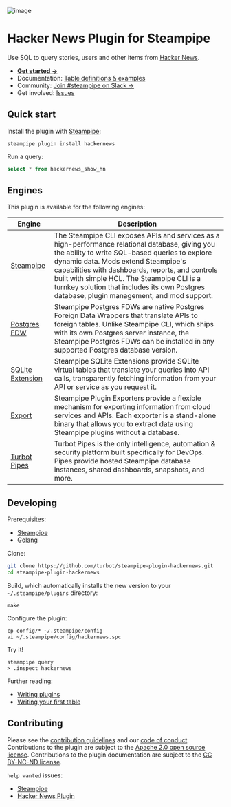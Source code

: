 ![image](https://hub.steampipe.io/images/plugins/turbot/hackernews-social-graphic.png)

# Hacker News Plugin for Steampipe

Use SQL to query stories, users and other items from [Hacker News](https://news.ycombinator.com).

- **[Get started →](https://hub.steampipe.io/plugins/turbot/hackernews)**
- Documentation: [Table definitions & examples](https://hub.steampipe.io/plugins/turbot/hackernews/tables)
- Community: [Join #steampipe on Slack →](https://turbot.com/community/join)
- Get involved: [Issues](https://github.com/turbot/steampipe-plugin-hackernews/issues)

## Quick start

Install the plugin with [Steampipe](https://steampipe.io):

```shell
steampipe plugin install hackernews
```

Run a query:

```sql
select * from hackernews_show_hn
```

## Engines

This plugin is available for the following engines:

| Engine        | Description
|---------------|------------------------------------------
| [Steampipe](https://steampipe.io/docs) | The Steampipe CLI exposes APIs and services as a high-performance relational database, giving you the ability to write SQL-based queries to explore dynamic data. Mods extend Steampipe's capabilities with dashboards, reports, and controls built with simple HCL. The Steampipe CLI is a turnkey solution that includes its own Postgres database, plugin management, and mod support.
| [Postgres FDW](https://steampipe.io/docs/steampipe_postgres/index) | Steampipe Postgres FDWs are native Postgres Foreign Data Wrappers that translate APIs to foreign tables. Unlike Steampipe CLI, which ships with its own Postgres server instance, the Steampipe Postgres FDWs can be installed in any supported Postgres database version.
| [SQLite Extension](https://steampipe.io/docs//steampipe_sqlite/index) | Steampipe SQLite Extensions provide SQLite virtual tables that translate your queries into API calls, transparently fetching information from your API or service as you request it.
| [Export](https://steampipe.io/docs/steampipe_export/index) | Steampipe Plugin Exporters provide a flexible mechanism for exporting information from cloud services and APIs. Each exporter is a stand-alone binary that allows you to extract data using Steampipe plugins without a database.
| [Turbot Pipes](https://turbot.com/pipes/docs) | Turbot Pipes is the only intelligence, automation & security platform built specifically for DevOps. Pipes provide hosted Steampipe database instances, shared dashboards, snapshots, and more.

## Developing

Prerequisites:

- [Steampipe](https://steampipe.io/downloads)
- [Golang](https://golang.org/doc/install)

Clone:

```sh
git clone https://github.com/turbot/steampipe-plugin-hackernews.git
cd steampipe-plugin-hackernews
```

Build, which automatically installs the new version to your `~/.steampipe/plugins` directory:

```
make
```

Configure the plugin:

```
cp config/* ~/.steampipe/config
vi ~/.steampipe/config/hackernews.spc
```

Try it!

```
steampipe query
> .inspect hackernews
```

Further reading:

- [Writing plugins](https://steampipe.io/docs/develop/writing-plugins)
- [Writing your first table](https://steampipe.io/docs/develop/writing-your-first-table)

## Contributing

Please see the [contribution guidelines](https://github.com/turbot/steampipe/blob/main/CONTRIBUTING.md) and our [code of conduct](https://github.com/turbot/steampipe/blob/main/CODE_OF_CONDUCT.md). Contributions to the plugin are subject to the [Apache 2.0 open source license](https://github.com/turbot/steampipe-plugin-hackernews/blob/main/LICENSE). Contributions to the plugin documentation are subject to the [CC BY-NC-ND license](https://github.com/turbot/steampipe-plugin-hackernews/blob/main/docs/LICENSE).

`help wanted` issues:

- [Steampipe](https://github.com/turbot/steampipe/labels/help%20wanted)
- [Hacker News Plugin](https://github.com/turbot/steampipe-plugin-hackernews/labels/help%20wanted)
